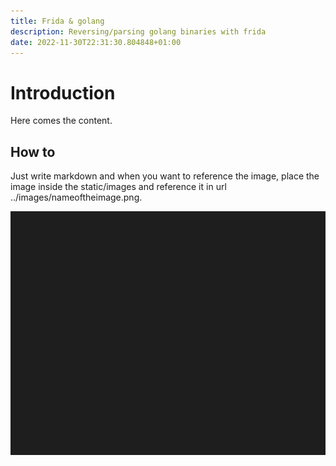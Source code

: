 ```yaml
---
title: Frida & golang
description: Reversing/parsing golang binaries with frida
date: 2022-11-30T22:31:30.804848+01:00
---
```


# Introduction

Here comes the content.

## How to

Just write markdown and when you want to reference the image, place the image inside the static/images and reference it in url ../images/nameoftheimage.png.

![Image](../images/sample.png)

